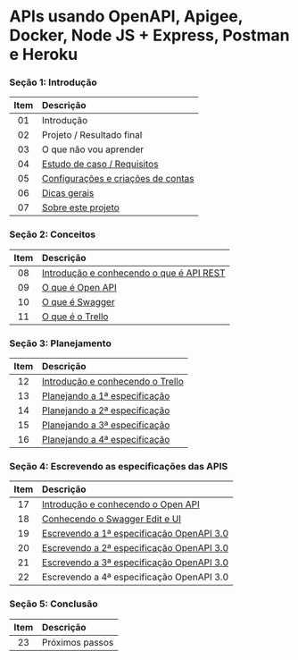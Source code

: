 # APIs usando OpenAPI, Apigee, Docker, Node JS + Express, Postman e Heroku

### Seção 1: Introdução

| Item | Descrição |
| :---: | :--- |
|01|Introdução|
|02|Projeto / Resultado final|
|03|O que não vou aprender|
|04|[Estudo de caso / Requisitos](./doc/requirements.md)|
|05|[Configurações e criações de contas](./doc/services.md)|
|06|[Dicas gerais](./doc/general.md)|
|07|[Sobre este projeto](./doc/about.md)|

### Seção 2: Conceitos

| Item | Descrição |
| :---: | :--- |
|08|[Introdução e conhecendo o que é API REST](./doc/apirest.md)|
|09|[O que é Open API](./doc/openapi.md)|
|10|[O que é Swagger](./doc/swagger.md)|
|11|[O que é o Trello](./doc/trello.md)|

### Seção 3: Planejamento

| Item | Descrição |
| :---: | :--- |
|12|[Introdução e conhecendo o Trello](./doc/trello.md)|
|13|[Planejando a 1ª especificação](./doc/specification1.md)|
|14|[Planejando a 2ª especificação](./doc/specification2.md)|
|15|[Planejando a 3ª especificação](./doc/specification3.md)|
|16|[Planejando a 4ª especificação](./doc/specification4.md)|

### Seção 4: Escrevendo as especificações das APIS

| Item | Descrição |
| :---: | :--- |
|17|[Introdução e conhecendo o Open API](./doc/openapi.md)|
|18|[Conhecendo o Swagger Edit e UI](./doc/swagger.md)|
|19|[Escrevendo a 1ª especificação OpenAPI 3.0](project-children-progress/especificacao_autenticacao_usuario.yml)|
|20|[Escrevendo a 2ª especificação OpenAPI 3.0](project-children-progress/especificacao_criacao_conta_usuario.yml)|
|21|[Escrevendo a 3ª especificação OpenAPI 3.0](project-children-progress/expecificacao_inclusao_dados_crianca.yml)|
|22|Escrevendo a 4ª especificação OpenAPI 3.0|

### Seção 5: Conclusão

| Item | Descrição |
| :---: | :--- |
|23|Próximos passos|
